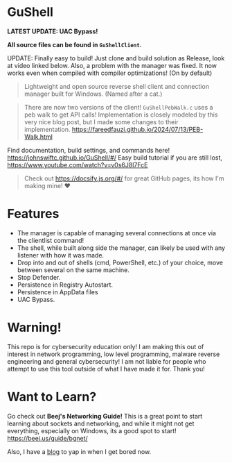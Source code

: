 # GuShell

**LATEST UPDATE: UAC Bypass!**

**All source files can be found in `GuShellClient`.**

UPDATE: Finally easy to build! Just clone and build solution as Release, look at video linked below. Also, a problem with the manager was fixed. It now works even when compiled with compiler optimizations! (On by default)
> Lightweight and open source reverse shell client and connection manager built for Windows. (Named after a cat.)

> There are now two versions of the client! `GuShellPebWalk.c` uses a peb walk to get API calls!
> Implementation is closely modeled by this very nice blog post, but I made some changes to their implementation.
> https://fareedfauzi.github.io/2024/07/13/PEB-Walk.html

Find documentation, build settings, and commands here! https://johnswiftc.github.io/GuShell/#/
Easy build tutorial if you are still lost, https://www.youtube.com/watch?v=v0s6J8l7FcE

> Check out https://docsify.js.org/#/ for great GitHub pages, its how I'm making mine! ❤️
# Features
- The manager is capable of managing several connections at once via the clientlist command!
- The shell, while built along side the manager, can likely be used with any listener with how it was made.
- Drop into and out of shells (cmd, PowerShell, etc.) of your choice, move between several on the same machine.
- Stop Defender.
- Persistence in Registry Autostart.
- Persistence in AppData files
- UAC Bypass.

# Warning!
This repo is for cybersecurity education only! I am making this out of interest in network programming, low level programming, malware reverse engineering and general cybersecurity! I am not liable for people who attempt to use this tool outside of what I have made it for. Thank you!
# Want to Learn?
Go check out **Beej's Networking Guide!** This is a great point to start learning about sockets and networking,
and while it might not get everything, especially on Windows, its a good spot to start!
https://beej.us/guide/bgnet/

Also, I have a [blog](https://johnswiftc.github.io/) to yap in when I get bored now.
